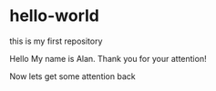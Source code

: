 # hello-world
this is my first repository

Hello 
My name is Alan.
Thank you for your attention!

Now lets get some attention back
